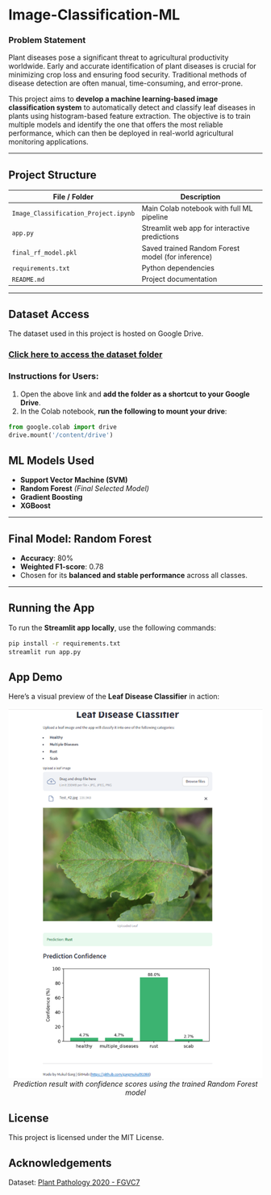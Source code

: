 # Image-Classification-ML

###  Problem Statement

Plant diseases pose a significant threat to agricultural productivity worldwide. Early and accurate identification of plant diseases is crucial for minimizing crop loss and ensuring food security. Traditional methods of disease detection are often manual, time-consuming, and error-prone.

This project aims to **develop a machine learning-based image classification system** to automatically detect and classify leaf diseases in plants using histogram-based feature extraction. The objective is to train multiple models and identify the one that offers the most reliable performance, which can then be deployed in real-world agricultural monitoring applications.

---

##  Project Structure

| File / Folder           | Description                                      |
|------------------------|--------------------------------------------------|
| `Image_Classification_Project.ipynb` | Main Colab notebook with full ML pipeline     |
| `app.py`                | Streamlit web app for interactive predictions    |
| `final_rf_model.pkl`    | Saved trained Random Forest model (for inference)|
| `requirements.txt`      | Python dependencies                              |
| `README.md`             | Project documentation                            |

---

##  Dataset Access

The dataset used in this project is hosted on Google Drive.

###  [Click here to access the dataset folder](https://drive.google.com/drive/folders/1DzqCsDAqHpf5hM-LjmDykjces8JFwQjY?usp=sharing)

###  Instructions for Users:

1. Open the above link and **add the folder as a shortcut to your Google Drive**.
2. In the Colab notebook, **run the following to mount your drive**:

```python 
from google.colab import drive
drive.mount('/content/drive')
```

##  ML Models Used

-  **Support Vector Machine (SVM)**
-  **Random Forest** *(Final Selected Model)*
-  **Gradient Boosting**
-  **XGBoost**

---

##  Final Model: Random Forest

- **Accuracy**: 80%  
- **Weighted F1-score**: 0.78  
-  Chosen for its **balanced and stable performance** across all classes.

---

##  Running the App

To run the **Streamlit app locally**, use the following commands:

```bash 
pip install -r requirements.txt
streamlit run app.py
```

## App Demo

Here’s a visual preview of the **Leaf Disease Classifier** in action:

<p align="center">
  <img src="assests/demo.png" width="700"/>
  <br>
  <em> Prediction result with confidence scores using the trained Random Forest model</em>
</p>



##  License
This project is licensed under the MIT License.


## Acknowledgements
Dataset: [Plant Pathology 2020 - FGVC7](https://www.kaggle.com/competitions/plant-pathology-2020-fgvc7)


